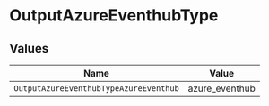 # OutputAzureEventhubType


## Values

| Name                                   | Value                                  |
| -------------------------------------- | -------------------------------------- |
| `OutputAzureEventhubTypeAzureEventhub` | azure_eventhub                         |